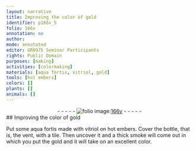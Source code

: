 ```yaml
---
layout: narrative
title: Improving the color of gold
identifier: p166v_5
folio: 166v
annotation: no
author:
mode: annotated
editor: GR8975 Seminar Participants
rights: Public Domain
purposes: [making]
activities: [colormaking]
materials: [aqua fortis, vitriol, gold]
tools: [hot embers]
colors: []
plants: []
animals: []
---
```


 <div class="folio" align="center">- - - - - <a href="http://gallica.bnf.fr/ark:/12148/btv1b10500001g/f338.image" target="_blank"><img src="https://cu-mkp.github.io/GR8975-edition/assets/photo-icon.png" alt="folio image: " style="display:inline-block; margin-bottom:-3px;"/>166v</a> - - - - - </div> <span class="activity"></span> 
## Improving the color of gold

 
Put some <span class="material">aqua fortis</span> made with <span class="material">vitriol</span> on <span class="tool">hot embers</span>. Cover the bottle, that is, the vent, with a tile. Then uncover it and a thick smoke will come out in which you put the <span class="material">gold</span> and it will take on an excellent color.
 